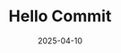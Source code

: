 ---
title: "Hello Commit"
date: 2025-04-10
categories: [OWASP, Code review]
tags: [Code review]
layout: post
publish: true

---